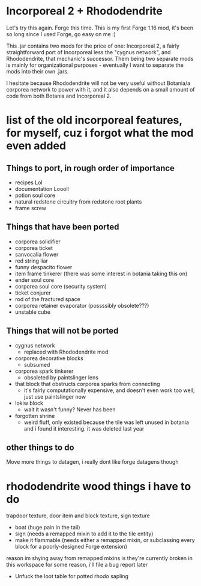 Incorporeal 2 + Rhododendrite
=============================

Let's try this again. Forge this time. This is my first Forge 1.16 mod, it's been so long since I used Forge, go easy on me :)

This .jar contains two mods for the price of one: Incorporeal 2, a fairly straightforward port of Incorporeal less the "cygnus network", and Rhododendrite, that mechanic's successor. Them being two separate mods is mainly for organizational purposes - eventually I want to separate the mods into their own .jars.

I hesitate because Rhododendrite will not be very useful without Botania/a corporea network to power with it, and it also depends on a small amount of code from both Botania and Incorporeal 2.

# list of the old incorporeal features, for myself, cuz i forgot what the mod even added

## Things to port, in rough order of importance

* recipes Lol
* documentation Loooll
* potion soul core
* natural redstone circuitry from redstone root plants
* frame screw

## Things that have been ported

* corporea solidifier
* corporea ticket
* sanvocalia flower
* red string liar
* funny despacito flower
* item frame tinkerer (there was some interest in botania taking this on)
* ender soul core
* corporea soul core (security system)
* ticket conjurer
* rod of the fractured space
* corporea retainer evaporator (possssibly obsolete???)
* unstable cube

## Things that will not be ported

* cygnus network
  * replaced with Rhododendrite mod
* corporea decorative blocks
  * subsumed
* corporea spark tinkerer
  * obsoleted by paintslinger lens
* that block that obstructs corporea sparks from connecting
  * it's fairly computationally expensive, and doesn't even work too well; just use paintslinger now
* lokiw block
  * wait it wasn't funny? Never has been
* forgotten shrine
  * weird fluff, only existed because the tile was left unused in botania and i found it interesting. it was deleted last year

## other things to do

Move more things to datagen, i really dont like forge datagens though

# rhododendrite wood things i have to do

trapdoor texture, door item and block texture, sign texture

- boat (huge pain in the tail)
- sign (needs a remapped mixin to add it to the tile entity)
- make it flammable (needs either a remapped mixin, or subclassing every block for a poorly-designed Forge extension)

reason im shying away from remapped mixins is they're currently broken in this workspace for some reason, i'll file a bug report later

* Unfuck the loot table for potted rhodo sapling